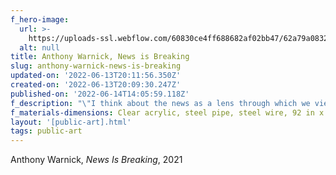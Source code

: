 ```yaml
---
f_hero-image:
  url: >-
    https://uploads-ssl.webflow.com/60830ce4ff688682af02bb47/62a79a08329f19d36ec6a07e_wassaic-project-exhibition-if-you-lived-here-anthony-warnick-news-is-breaking.jpg
  alt: null
title: Anthony Warnick, News is Breaking
slug: anthony-warnick-news-is-breaking
updated-on: '2022-06-13T20:11:56.350Z'
created-on: '2022-06-13T20:09:30.247Z'
published-on: '2022-06-14T14:05:59.118Z'
f_description: "\"I think about the news as a lens through which we view the world, and the world as a backdrop to the events we live through. In the studio, I play with words as often as objects, and this billboard plays with how the attention economy has broken our consideration of information.\" —\_Anthony Warnick  \n\n‍"
f_materials-dimensions: Clear acrylic, steel pipe, steel wire, 92 in x 96 in x 50 in
layout: '[public-art].html'
tags: public-art
---
```


Anthony Warnick, _News Is Breaking_, 2021
